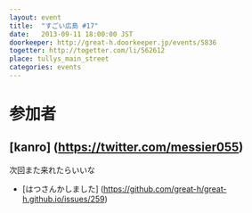 ```yaml
---
layout: event
title:  "すごい広島 #17"
date:   2013-09-11 18:00:00 JST
doorkeeper: http://great-h.doorkeeper.jp/events/5836
togetter: http://togetter.com/li/562612
place: tullys_main_street
categories: events
---
```


# 参加者

## [kanro] (https://twitter.com/messier055)

次回また来れたらいいな

* [はつさんかしました] (https://github.com/great-h/great-h.github.io/issues/259)
